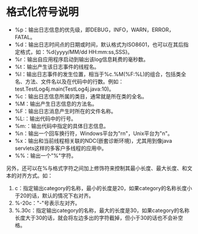 # 格式化符号说明

- %p：输出日志信息的优先级，即DEBUG，INFO，WARN，ERROR，FATAL。
- %d：输出日志时间点的日期或时间，默认格式为ISO8601，也可以在其后指定格式，如：%d{yyyy/MM/dd HH:mm:ss,SSS}。
- %r：输出自应用程序启动到输出该log信息耗费的毫秒数。
- %t：输出产生该日志事件的线程名。
- %l：输出日志事件的发生位置，相当于%c.%M(%F:%L)的组合，包括类全名、方法、文件名以及在代码中的行数。例如：test.TestLog4j.main(TestLog4j.java:10)。
- %c：输出日志信息所属的类目，通常就是所在类的全名。
- %M：输出产生日志信息的方法名。
- %F：输出日志消息产生时所在的文件名称。
- %L:：输出代码中的行号。
- %m:：输出代码中指定的具体日志信息。
- %n：输出一个回车换行符，Windows平台为"rn"，Unix平台为"n"。
- %x：输出和当前线程相关联的NDC(嵌套诊断环境)，尤其用到像java servlets这样的多客户多线程的应用中。
- %%：输出一个"%"字符。

另外，还可以在%与格式字符之间加上修饰符来控制其最小长度、最大长度、和文本的对齐方式。如：
1. c：指定输出category的名称，最小的长度是20，如果category的名称长度小于20的话，默认的情况下右对齐。
1. %-20c："-"号表示左对齐。
1. %.30c：指定输出category的名称，最大的长度是30，如果category的名称长度大于30的话，就会将左边多出的字符截掉，但小于30的话也不会补空格。

 